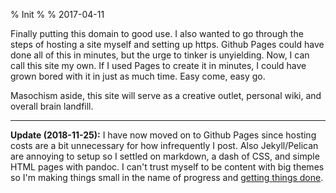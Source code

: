 % Init
%
% 2017-04-11

Finally putting this domain to good use. I also wanted to go through the steps of hosting a site myself and setting up https. Github Pages could have done all of this in minutes, but the urge to tinker is unyielding. Now, I can call this site my own. If I used Pages to create it in minutes, I could have grown bored with it in just as much time. Easy come, easy go.

Masochism aside, this site will serve as a creative outlet, personal wiki, and overall brain landfill.

---

**Update (2018-11-25):** I have now moved on to Github Pages since hosting costs are a bit unnecessary for how infrequently I post. Also Jekyll/Pelican are annoying to setup so I settled on markdown, a dash of CSS, and simple HTML pages with pandoc. I can't trust myself to be content with big themes so I'm making things small in the name of progress and [getting things done](getting-things-done.html).